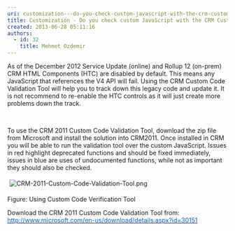 ```yaml
---
uri: customization---do-you-check-custom-javascript-with-the-crm-custom-code-validation-tool
title: Customization - Do you check custom JavaScript with the CRM Custom Code Validation Tool?
created: 2013-06-28 05:11:16
authors:
  - id: 32
    title: Mehmet Ozdemir
---
```





<span class='intro'> ​As of the December 2012 Service Update (online) and Rollup 12 (on-prem) CRM HTML Components (HTC) are disabled by default. This means any JavaScript that references the V4&#160;API will fail. Using the CRM Custom Code Validation Tool will help you to track down this legacy code and update it. It is not recommend to  re-enable the HTC controls as it will just create more problems down the track. </span>

<p>​</p><p>To use the CRM 2011&#160;Custom Code Validation Tool, download the zip file from Microsoft and install the solution into CRM2011. Once installed in CRM you will be able to run the validation tool over the custom JavaScript. Issues in red highlight deprecated functions and should be fixed immediately, issues in blue are uses of undocumented functions, while not as important they should also be checked.</p><p><img class="ssw-rteStyle-ImageArea" alt="CRM-2011-Custom-Code-Validation-Tool.png" src="/PublishingImages/CRM-2011-Custom-Code-Validation-Tool.png" style="margin&#58;5px;" />&#160;</p><p><span class="ssw-rteStyle-FigureNormal">Figure&#58; Using Custom Code Verification Tool</span></p><p>Download the CRM 2011 Custom Code Validation Tool from&#58; <a href="http&#58;//www.microsoft.com/en-us/download/details.aspx?id=30151"><span style="text-decoration&#58;underline;"><font color="#0066cc">http&#58;//www.microsoft.com/en-us/download/details.aspx?id=30151</font></span></a></p><p>&#160;</p>


